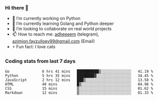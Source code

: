 ### Hi there 👋

<!--
**adheeeem/adheeeem** is a ✨ _special_ ✨ repository because its `README.md` (this file) appears on your GitHub profile.

Here are some ideas to get you started:
-->
- 🔭 I’m currently working on Python
- 🌱 I’m currently learning Golang and Python deeper
- 👯 I’m looking to collaborate on real world projects
- 📫 How to reach me: [adheeeem](https://t.me/adheeeem) (telegram), azimjon.fayzulloev99@gmail.com (Email)
- ⚡ Fun fact: I love cats 


### Coding stats from last 7 days
<!--START_SECTION:waka-->

```text
Go               6 hrs 41 mins   ██████████▒░░░░░░░░░░░░░░   41.19 %
Python           5 hrs 35 mins   ████████▓░░░░░░░░░░░░░░░░   34.45 %
JavaScript       2 hrs 12 mins   ███▒░░░░░░░░░░░░░░░░░░░░░   13.58 %
HTML             48 mins         █▒░░░░░░░░░░░░░░░░░░░░░░░   04.96 %
CSS              15 mins         ▒░░░░░░░░░░░░░░░░░░░░░░░░   01.62 %
Markdown         12 mins         ▒░░░░░░░░░░░░░░░░░░░░░░░░   01.33 %
```

<!--END_SECTION:waka-->
